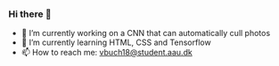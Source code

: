 ### Hi there 👋

- 🔭 I’m currently working on a CNN that can automatically cull photos
- 🌱 I’m currently learning HTML, CSS and Tensorflow
- 📫 How to reach me: vbuch18@student.aau.dk

<!--
**VictorBuch/VictorBuch** is a ✨ _special_ ✨ repository because its `README.md` (this file) appears on your GitHub profile.

Here are some ideas to get you started:

- 🔭 I’m currently working on ...
- 🌱 I’m currently learning ...
- 👯 I’m looking to collaborate on ...
- 🤔 I’m looking for help with ...
- 💬 Ask me about ...
- 📫 How to reach me: ...
- 😄 Pronouns: ...
- ⚡ Fun fact: ...
-->
